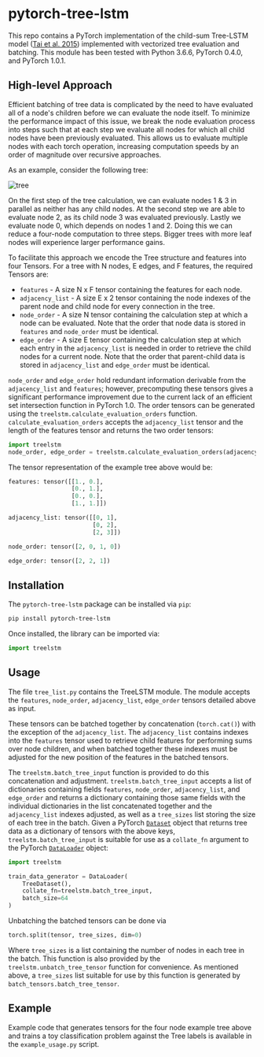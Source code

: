 # pytorch-tree-lstm

This repo contains a PyTorch implementation of the child-sum Tree-LSTM model
([Tai et al. 2015](https://arxiv.org/abs/1503.00075)) implemented with
vectorized tree evaluation and batching.  This module has been tested with
Python 3.6.6, PyTorch 0.4.0, and PyTorch 1.0.1.

## High-level Approach

Efficient batching of tree data is complicated by the need to have evaluated all
of a node's children before we can evaluate the node itself.  To minimize the
performance impact of this issue, we break the node evaluation process into
steps such that at each step we evaluate all nodes for which all child
nodes have been previously evaluated.  This allows us to evaluate multiple nodes
with each torch operation, increasing computation speeds by an order of magnitude
over recursive approaches.

As an example, consider the following tree:

![tree](tree.png)

On the first step of the tree calculation, we can evaluate nodes 1 & 3 in parallel
as neither has any child nodes.  At the second step we are able to evaluate node
2, as its child node 3 was evaluated previously.  Lastly we evaluate node 0, which
depends on nodes 1 and 2.  Doing this we can reduce a four-node computation to three
steps.  Bigger trees with more leaf nodes will experience larger performance gains.

To facilitate this approach we encode the Tree structure and features into four
Tensors.  For a tree with N nodes, E edges, and F features, the required Tensors
are:

* `features` - A size N x F tensor containing the features for each node.
* `adjacency_list` - A size E x 2 tensor containing the node indexes of the
parent node and child node for every connection in the tree.
* `node_order` - A size N tensor containing the calculation step at which
a node can be evaluated.  Note that the order that node data is stored in `features`
and `node_order` must be identical.
* `edge_order` - A size E tensor containing the calculation step at which
each entry in the `adjacency_list` is needed in order to retrieve the child nodes
for a current node.  Note that the order that parent-child data is stored in
`adjacency_list` and `edge_order` must be identical.

`node_order` and `edge_order` hold redundant information
derivable from the `adjacency_list` and `features`; however, precomputing
these tensors gives a significant performance improvement due to the current
lack of an efficient set intersection function in PyTorch 1.0.  The order
tensors can be generated using the `treelstm.calculate_evaluation_orders`
function.  `calculate_evaluation_orders` accepts the `adjacency_list` tensor
and the length of the features tensor and returns the two order tensors:

```python
import treelstm
node_order, edge_order = treelstm.calculate_evaluation_orders(adjacency_list, len(features))
```

The tensor representation of the example tree above would be:

```python
features: tensor([[1., 0.],
                  [0., 1.],
                  [0., 0.],
                  [1., 1.]])

adjacency_list: tensor([[0, 1],
                        [0, 2],
                        [2, 3]])

node_order: tensor([2, 0, 1, 0])

edge_order: tensor([2, 2, 1])
```

## Installation

The `pytorch-tree-lstm` package can be installed via `pip`:

```bash
pip install pytorch-tree-lstm
```

Once installed, the library can be imported via:

```python
import treelstm
```

## Usage

The file `tree_list.py` contains the TreeLSTM module.  The module accepts the
`features`, `node_order`, `adjacency_list`, `edge_order`
tensors detailed above as input.

These tensors can be batched together by concatenation (`torch.cat()`) with the
exception of the `adjacency_list`.  The `adjacency_list` contains indexes into
the `features` tensor used to retrieve child features for performing sums over
node children, and when batched together these indexes must be adjusted for the
new position of the features in the batched tensors.

The `treelstm.batch_tree_input` function is provided to do this concatenation
and adjustment.  `treelstm.batch_tree_input` accepts a list of dictionaries
containing fields `features`, `node_order`, `adjacency_list`, and
`edge_order` and returns a dictionary containing those same fields
with the individual dictionaries in the list concatenated together and the
`adjacency_list` indexes adjusted, as well as a `tree_sizes` list storing the
size of each tree in the batch.  Given a PyTorch
[`Dataset`](https://pytorch.org/docs/stable/data.html#torch.utils.data.Dataset)
object that returns tree data as a dictionary of tensors with the above keys,
`treelstm.batch_tree_input` is suitable for use as a `collate_fn` argument to
the PyTorch
[`DataLoader`](https://pytorch.org/docs/stable/data.html#torch.utils.data.DataLoader)
object:

```python
import treelstm

train_data_generator = DataLoader(
    TreeDataset(),
    collate_fn=treelstm.batch_tree_input,
    batch_size=64
)
```

Unbatching the batched tensors can be done via

```python
torch.split(tensor, tree_sizes, dim=0)
```

Where `tree_sizes` is a list containing the number of nodes in each tree in the
batch.  This function is also provided by the `treelstm.unbatch_tree_tensor`
function for convenience.  As mentioned above, a `tree_sizes` list suitable for
use by this function is generated by `batch_tensors.batch_tree_tensor`.

## Example

Example code that generates tensors for the four node example tree above and
trains a toy classification problem against the Tree labels is available in
the `example_usage.py` script.
